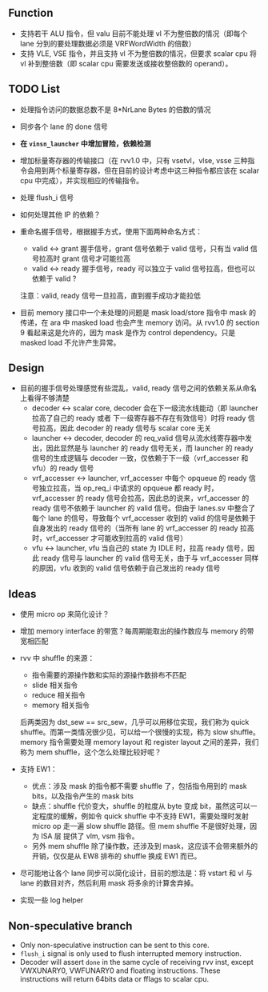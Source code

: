 ## Function

* 支持若干 ALU 指令，但 valu 目前不能处理 vl 不为整倍数的情况（即每个 lane 分到的要处理数据必须是 VRFWordWidth 的倍数）
* 支持 VLE, VSE 指令，并且支持 vl 不为整倍数的情况，但要求 scalar cpu 将 vl 补到整倍数（即 scalar cpu 需要发送或接收整倍数的 operand）。

## TODO List

* 处理指令访问的数据总数不是 8*NrLane Bytes 的倍数的情况
* 同步各个 lane 的 done 信号
* **在 `vinsn_launcher` 中增加冒险，依赖检测**
* 增加标量寄存器的传输接口（在 rvv1.0 中，只有 vsetvl，vlse, vsse 三种指令会用到两个标量寄存器，但在目前的设计考虑中这三种指令都应该在 scalar cpu 中完成），并实现相应的传输指令。
* 处理 flush_i 信号
* 如何处理其他 IP 的依赖？
* 重命名握手信号，根据握手方式，使用下面两种命名方式：
    * valid <-> grant 握手信号，grant 信号依赖于 valid 信号，只有当 valid 信号拉高时 grant 信号才可能拉高
    * valid <-> ready 握手信号，ready 可以独立于 valid 信号拉高，但也可以依赖于 valid ?

  注意：valid, ready 信号一旦拉高，直到握手成功才能拉低

* 目前 memory 接口中一个未处理的问题是 mask load/store 指令中 mask 的传递，在 ara 中 masked load 也会产生 memory 访问。从 rvv1.0 的 section 9 看起来这是允许的，因为 mask 是作为 control dependency。只是 masked load 不允许产生异常。

## Design

* 目前的握手信号处理感觉有些混乱，valid, ready 信号之间的依赖关系从命名上看得不够清楚
    * decoder <-> scalar core, decoder 会在下一级流水线能动（即 launcher 拉高了自己的 ready 或者 下一级寄存器不存在有效信号）时将 ready 信号拉高，因此 decoder 的 ready 信号与 scalar core 无关
    * launcher <-> decoder, decoder 的 req_valid 信号从流水线寄存器中发出，因此显然是与 launcher 的 ready 信号无关，而 launcher 的 ready 信号的生成逻辑与 decoder 一致，仅依赖于下一级（vrf_accesser 和 vfu）的 ready 信号
    * vrf_accesser <-> launcher, vrf_accesser 中每个 opqueue 的 ready 信号独立拉高，当 op_req_i 中请求的 opqueue 都 ready 时，vrf_accesser 的 ready 信号会拉高，因此总的说来，vrf_accesser 的 ready 信号不依赖于 launcher 的 valid 信号。但由于 lanes.sv 中整合了每个 lane 的信号，导致每个 vrf_accesser 收到的 valid 的信号是依赖于自身发出的 ready 信号的（当所有 lane 的 vrf_accesser 的 ready 拉高时，vrf_accesser 才可能收到拉高的 valid 信号）
    * vfu <-> launcher, vfu 当自己的 state 为 IDLE 时，拉高 ready 信号，因此 ready 信号与 launcher 的 valid 信号无关，由于与 vrf_accesser 同样的原因，vfu 收到的 valid 信号依赖于自己发出的 ready 信号

## Ideas

* 使用 micro op 来简化设计？
* 增加 memory interface 的带宽？每周期能取出的操作数应与 memory 的带宽相匹配
* rvv 中 shuffle 的来源：
    * 指令需要的源操作数和实际的源操作数排布不匹配
    * slide 相关指令
    * reduce 相关指令
    * memory 相关指令

  后两类因为 dst_sew == src_sew，几乎可以用移位实现，我们称为 quick shuffle。而第一类情况很少见，可以给一个很慢的实现，称为 slow shuffle。memory 指令需要处理 memory layout 和 register layout 之间的差异，我们称为 mem shuffle，这个怎么处理比较好呢？

* 支持 EW1：
    * 优点：涉及 mask 的指令都不需要 shuffle 了，包括指令用到的 mask bits，以及指令产生的 mask bits
    * 缺点：shuffle 代价变大，shuffle 的粒度从 byte 变成 bit，虽然这可以一定程度的缓解，例如令 quick shuffle    中不支持 EW1，需要处理时发射 micro op 走一遍 slow shuffle 路径。但 mem shuffle 不是很好处理，因为 ISA 层    提供了 vlm, vsm 指令。
    * 另外 mem shuffle 除了操作数，还涉及到 mask，这应该不会带来额外的开销，仅仅是从 EW8 排布的 shuffle 换成 EW1 而已。

* 尽可能地让各个 lane 同步可以简化设计，目前的想法是：将 vstart 和 vl 与 lane 的数目对齐，然后利用 mask 将多余的计算舍弃掉。
* 实现一些 log helper

## Non-speculative branch

* Only non-speculative instruction can be sent to this core.
* `flush_i` signal is only used to flush interrupted memory instruction.
* Decoder will assert `done` in the same cycle of receiving rvv inst, except VWXUNARY0, VWFUNARY0 and floating instructions. These instructions will return 64bits data or fflags to scalar cpu.
